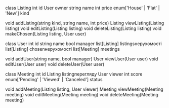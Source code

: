 class Listing
  int id
  User owner
  string name
  int price
  enum['House' | 'Flat' | 'New'] kind

  void addListing(string kind, string name, int price)
  Listing viewListing(Listing listing)
  void editListing(Listing listing)
  void deleteListing(Listing listing)
  void makeChosen(Listing listing, User user)

class User
  int id
  string name
  bool manager
  list[Listing] listingsнерухомості
  list[Listing] chosenнерухомості
  list[Meeting] meetings

  void addUser(string name, bool manager)
  User viewUser(User user)
  void editUser(User user)
  void deleteUser(User user)

class Meeting
  int id
  Listing listingперегляду
  User viewer
  int score
  enum['Pending' | 'Viewed' | 'Canceled'] status

  void addMeeting(Listing listing, User viewer)
  Meeting viewMeeting(Meeting meeting)
  void editMeeting(Meeting meeting)
  void deleteMeeting(Meeting meeting)